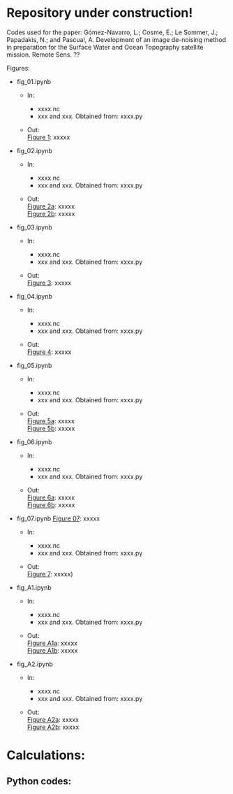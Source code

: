 # Repository under construction!


Codes used for the paper: Gómez-Navarro, L.; Cosme, E.; Le Sommer, J.; Papadakis, N.; and Pascual, A.  Development of an image de-noising method in preparation for the Surface Water and Ocean Topography satellite mission. Remote Sens. ??

Figures:

* fig_01.ipynb

	* In:<br>
		* xxxx.nc
		* xxx and xxx.  Obtained from: xxxx.py
		
	* Out: <br>
[Figure 1](figures/swot_box_select.png): xxxxx

* fig_02.ipynb

	* In:<br>
		* xxxx.nc
		* xxx and xxx.  Obtained from: xxxx.py
		
	* Out: <br>
[Figure 2a](figures/noise_pass09.png): xxxxx <br>
[Figure 2b](figures/noise_pass22.png): xxxxx


* fig_03.ipynb

	* In:<br>
		* xxxx.nc
		* xxx and xxx.  Obtained from: xxxx.py
		
	* Out: <br>
[Figure 3](figures/norms_intime_subdomain_seasons.png): xxxxx

* fig_04.ipynb

	* In:<br>
		* xxxx.nc
		* xxx and xxx.  Obtained from: xxxx.py
		
	* Out: <br>
[Figure 4](figures/scores_varreg2_K_A_ext_bars_seasons_5_P.png): xxxxx

* fig_05.ipynb

	* In:<br>
		* xxxx.nc
		* xxx and xxx.  Obtained from: xxxx.py
		
	* Out: <br>
[Figure 5a](figures/MED_1km_nogap_JAS12_swotFastPhase_BOX_c02_p009_params_v3_var_reg2_lambd_00430_KA.png): xxxxx <br>
[Figure 5b](figures/MED_1km_nogap_JAS12_swotFastPhase_BOX_c06_p009_params_v3_var_reg2_lambd_00430_KA.png): xxxxx

* fig_06.ipynb

	* In:<br>
		* xxxx.nc
		* xxx and xxx.  Obtained from: xxxx.py
		
	* Out: <br>
[Figure 6a](figures/MED_1km_nogap_FMA13_swotFastPhase_BOX_c02_p009_params_v7_var_reg2_lambd_00095_KA.png): xxxxx <br>
[Figure 6b](figures/MED_1km_nogap_FMA13_swotFastPhase_BOX_c06_p009_params_v7_var_reg2_lambd_00095_KA.png): xxxxx

* fig_07.ipynb 
[Figure 07](fig_07.ipynb): xxxxx 

	* In:<br>
		* xxxx.nc
		* xxx and xxx.  Obtained from: xxxx.py
		
	* Out: <br>
[Figure 7](figures/spectra_min_MSR_varreg2_all_new_EB_noise.png): xxxxx)

* fig_A1.ipynb

	* In:<br>
		* xxxx.nc
		* xxx and xxx.  Obtained from: xxxx.py
		
	* Out: <br>
[Figure A1a](figures/MED_1km_nogap_JAS12_swotFastPhase_BOX_c02_p009_lambd_0000430_bc_ga_A.png): xxxxx <br>
[Figure A1b](figures/MED_1km_nogap_JAS12_swotFastPhase_BOX_c06_p009_lambd_0000430_bc_ga_A.png): xxxxx

* fig_A2.ipynb

	* In:<br>
		* xxxx.nc
		* xxx and xxx.  Obtained from: xxxx.py
		
	* Out: <br>
[Figure A2a](figures/MED_1km_nogap_FMA13_swotFastPhase_BOX_c02_p009_lambd_0000095_bc_ga_A.png): xxxxx <br>
[Figure A2b](figures/MED_1km_nogap_FMA13_swotFastPhase_BOX_c06_p009_lambd_0000095_bc_ga_A.png): xxxxx

# Calculations:

## Python codes:

